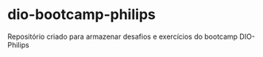 # dio-bootcamp-philips
Repositório criado para armazenar desafios e exercícios do bootcamp DIO-Philips
